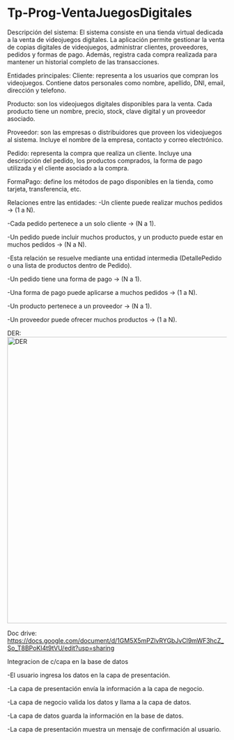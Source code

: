 # Tp-Prog-VentaJuegosDigitales
Descripción del sistema:
El sistema consiste en una tienda virtual dedicada a la venta de videojuegos digitales.
La aplicación permite gestionar la venta de copias digitales de videojuegos, administrar clientes, proveedores, pedidos y formas de pago. Además, registra cada compra realizada para mantener un historial completo de las transacciones.

Entidades principales:
Cliente: representa a los usuarios que compran los videojuegos. Contiene datos personales como nombre, apellido, DNI, email, dirección y telefono.

Producto: son los videojuegos digitales disponibles para la venta. Cada producto tiene un nombre, precio, stock, clave digital y un proveedor asociado.

Proveedor: son las empresas o distribuidores que proveen los videojuegos al sistema. Incluye el nombre de la empresa, contacto y correo electrónico.

Pedido: representa la compra que realiza un cliente. Incluye una descripción del pedido, los productos comprados, la forma de pago utilizada y el cliente asociado a la compra.

FormaPago: define los métodos de pago disponibles en la tienda, como tarjeta, transferencia, etc.

Relaciones entre las entidades:
-Un cliente puede realizar muchos pedidos → (1 a N).

-Cada pedido pertenece a un solo cliente → (N a 1).

-Un pedido puede incluir muchos productos, y un producto puede estar en muchos pedidos → (N a N).

-Esta relación se resuelve mediante una entidad intermedia (DetallePedido o una lista de productos dentro de Pedido).

-Un pedido tiene una forma de pago → (N a 1).

-Una forma de pago puede aplicarse a muchos pedidos → (1 a N).

-Un producto pertenece a un proveedor → (N a 1).

-Un proveedor puede ofrecer muchos productos → (1 a N).

DER:
<img width="1062" height="656" alt="DER" src="https://github.com/user-attachments/assets/2ca8413d-782d-4270-bb18-8219eb4689d1" />


Doc drive:
https://docs.google.com/document/d/1GM5X5mPZlvRYGbJvCl9mWF3hcZ_So_T8BPoKl4t9tVU/edit?usp=sharing

Integracion de c/capa en la base de datos

-El usuario ingresa los datos en la capa de presentación.

-La capa de presentación envía la información a la capa de negocio.

-La capa de negocio valida los datos y llama a la capa de datos.

-La capa de datos guarda la información en la base de datos.

-La capa de presentación muestra un mensaje de confirmación al usuario.

